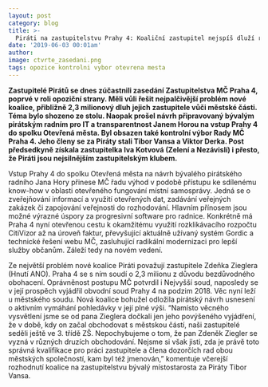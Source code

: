 ```yaml
---
layout: post
category: blog
title: >-  
  Piráti na zastupitelstvu Prahy 4: Koaliční zastupitel nejspíš dluží radnici miliony, MČ vstoupila do Otevřených měst a byl obsazen kontrolní výbor
date: '2019-06-03 00:01am'
author: 
image: ctvrte_zasedani.png
tags: opozice kontrolni vybor otevrena mesta
---
```


<b>Zastupitelé Pirátů se dnes zúčastnili zasedání Zastupitelstva MČ Praha 4, poprvé v roli opoziční strany. Měli vůli řešit nejpalčivější problém nové koalice, přibližně 2,3 milionový dluh jejich zastupitele vůči městské části. Téma bylo shozeno ze stolu. Naopak prošel návrh připravovaný bývalým pirátským radním pro IT a transparentnost Janem Horou na vstup Prahy 4 do spolku Otevřená města. Byl obsazen také kontrolní výbor Rady MČ Praha 4. Jeho členy se za Piráty stali Tibor Vansa a Viktor Derka. Post předsedkyně získala zastupitelka Iva Kotvová (Zelení a Nezávislí) i přesto, že Piráti jsou nejsilnějším zastupitelským klubem.</b>

Vstup Prahy 4 do spolku Otevřená města na návrh bývalého pirátského radního Jana Hory přinese MČ řadu výhod v podobě přístupu ke sdílenému know-how v oblasti otevřeného fungování místní samosprávy. Jedná se o zveřejňování informací a využití otevřených dat, zadávání veřejných zakázek či zapojování veřejnosti do rozhodování. Hlavním přínosem jsou možné výrazné úspory za progresivní software pro radnice. Konkrétně má Praha 4 nyní otevřenou cestu k okamžitému využití rozklikávacího rozpočtu CitiVizor až na úroveň faktur, převyšující aktuálně užívaný systém Gordic a technické řešení webu MČ, zasluhující radikální modernizaci pro lepší služby občanům. Záleží tedy na novém vedení.

Ze největší problém nové koalice Piráti považují zastupitele Zdeňka Zieglera (Hnutí ANO). Praha 4 se s ním soudí o 2,3 milionu z důvodu bezdůvodného obohacení. Oprávněnost postupu MČ potvrdil i Nejvyšší soud, naposledy se v její prospěch vyjádřil obvodní soud Prahy 4 na podzim 2018. Věc nyní leží u městského soudu. Nová koalice bohužel odložila pirátský návrh usnesení o aktivním vymáhání pohledávky v její plné výši. “Namísto věcného vysvětlení jsme se od pana Zieglera dočkali jen jeho povýšeného vyjádření, že v době, kdy on začal obchodovat s městskou částí, naši zastupitelé seděli ještě ve 3. třídě ZŠ. Nepochybujeme o tom, že pan Zdeněk Ziegler se vyzná v různých druzích obchodování. Nejsme si však jisti, zda je právě toto správná kvalifikace pro práci zastupitele a člena dozorčích rad obou městských společností, kam byl též jmenován,” komentuje včerejší rozhodnutí koalice na zastupitelstvu bývalý místostarosta za Piráty Tibor Vansa. 
